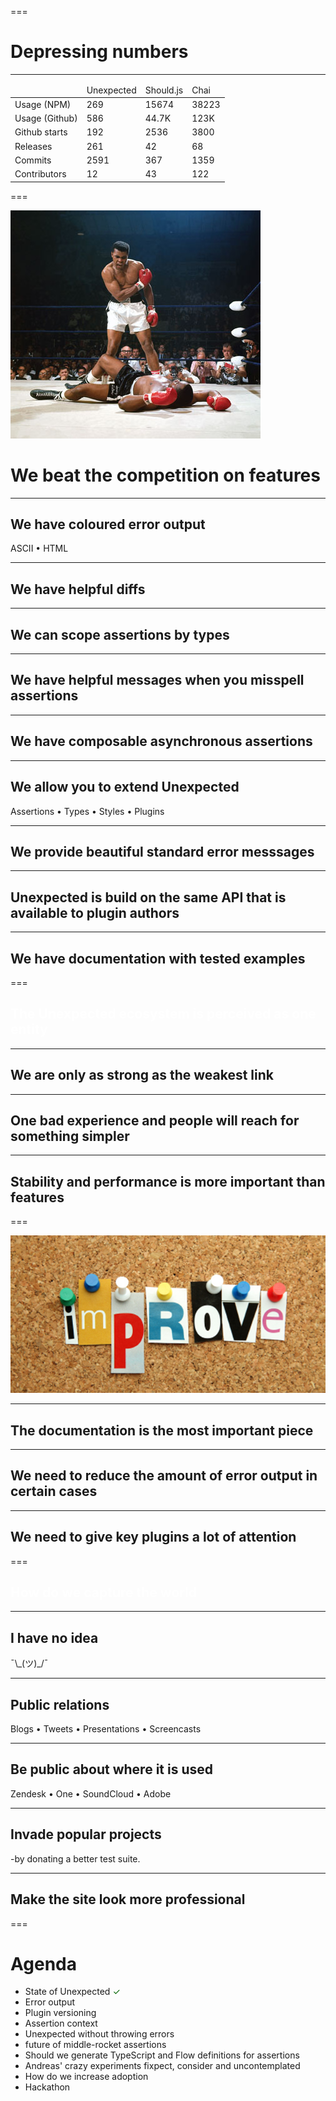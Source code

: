 <!-- background: "./assets/future.jpg" -->

===

<!-- background: "./assets/depressing.jpg" -->

# Depressing numbers

---

<table>
  <thead>
    <tr><td></td><td>Unexpected</td><td>Should.js</td><td>Chai</td></tr>
  </thead>
  <tbody>
    <tr><td>Usage (NPM)</td><td>269</td><td>15674</td><td>38223</td></tr>
    <tr><td>Usage (Github)</td><td>586</td><td>44.7K</td><td>123K</td></tr>
    <tr><td>Github starts</td><td>192</td><td>2536</td><td>3800</td></tr>
    <tr><td>Releases</td><td>261</td><td>42</td><td>68</td></tr>
    <tr><td>Commits</td><td>2591</td><td>367</td><td>1359</td></tr>
    <tr><td>Contributors</td><td>12</td><td>43</td><td>122</td></tr>
  </tbody>
</table>

===

![Beat the competition](./assets/beat-the-competition.jpg)

# We beat the competition on features

---

## We have coloured error output

ASCII • HTML

---

## We have helpful diffs

---

## We can scope assertions by types

---

## We have helpful messages when you misspell assertions

---

## We have composable asynchronous assertions

---

## We allow you to extend Unexpected

Assertions • Types • Styles • Plugins

---

## We provide beautiful standard error messsages

---

## Unexpected is build on the same API that is available to plugin authors

---

## We have documentation with tested examples

===


<!-- background: "./assets/forest.jpg" -->

<h2 style='color: white'>The Unexpected ecosystem is perceived as one entity</h2>

---

## We are only as strong as the weakest link

---

## One bad experience and people will reach for something simpler

---

## Stability and performance is more important than features

===

![How do we improve the ecosystem](./assets/improve.jpg)

---

## The documentation is the most important piece

---

## We need to reduce the amount of error output in certain cases

---

## We need to give key plugins a lot of attention

===

<!-- background: "./assets/world.jpg" -->

<h2 style='color: white'>How do we capture the world</h2>

---

## I have no idea

   ¯\\\_(ツ)\_/¯

---

## Public relations

Blogs • Tweets • Presentations • Screencasts

---

## Be public about where it is used

Zendesk • One • SoundCloud • Adobe

---

## Invade popular projects

-by donating a better test suite.

---

## Make the site look more professional

===

# Agenda

* State of Unexpected  <span style="color: darkgreen">✓</span>
* Error output
* Plugin versioning
* Assertion context
* Unexpected without throwing errors
* future of middle-rocket assertions
* Should we generate TypeScript and Flow definitions for assertions
* Andreas' crazy experiments fixpect, consider and uncontemplated
* How do we increase adoption
* Hackathon

